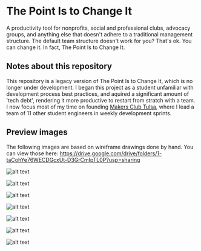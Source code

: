 # The Point Is to Change It
A productivity tool for nonprofits, social and professional clubs, advocacy groups, and anything else that doesn't adhere to a traditional management structure. The default team structure doesn't work for you? That's ok. You can change it. In fact, The Point Is to Change It.

## Notes about this repository
This repository is a legacy version of The Point Is to Change It, which is no longer under development. I began this project as a student unfamiliar with development process best practices, and aquired a significant amount of 'tech debt', rendering it more productive to restart from stratch with a team. I now focus most of my time on founding [Makers Club Tulsa](https://github.com/Holberton-Makers-Club), where I lead a team of 11 other student engineers in weekly development sprints.

## Preview images
The following images are based on wireframe drawings done by hand. You can view those here:
https://drive.google.com/drive/folders/1-taCohYe76WECDGcxUt-D3GrCmIpTL0P?usp=sharing

![alt text](https://i.imgur.com/RbTiGZ4.png)

![alt text](https://i.imgur.com/2kFltIR.png)

![alt text](https://i.imgur.com/XPhsQFB.png)

![alt text](https://i.imgur.com/lPgO0xL.png)

![alt text](https://i.imgur.com/rTRZDil.png)

![alt text](https://i.imgur.com/v0XUw25.png)

![alt text](https://i.imgur.com/3pBPShh.png)
